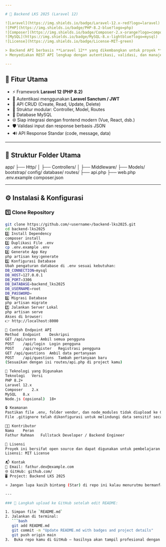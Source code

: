 ```yaml
---

# 🧠 Backend LKS 2025 (Laravel 12)

![Laravel](https://img.shields.io/badge/Laravel-12.x-red?logo=laravel)
![PHP](https://img.shields.io/badge/PHP-8.2-blue?logo=php)
![Composer](https://img.shields.io/badge/Composer-2.x-orange?logo=composer)
![MySQL](https://img.shields.io/badge/MySQL-8.x-lightblue?logo=mysql)
![License](https://img.shields.io/badge/License-MIT-green)

> Backend API berbasis **Laravel 12** yang dikembangkan untuk proyek **LKS 2025**.  
> Menyediakan REST API lengkap dengan autentikasi, validasi, dan manajemen data yang siap diintegrasikan dengan frontend seperti Vue.js, React, atau aplikasi mobile.

---
```


## 🚀 Fitur Utama

-   ⚡ Framework **Laravel 12 (PHP 8.2)**
-   🔐 Autentikasi menggunakan **Laravel Sanctum / JWT**
-   🧾 API CRUD (Create, Read, Update, Delete)
-   🧩 Struktur modular: Controller, Model, Routes
-   💾 Database MySQL
-   🌐 Siap integrasi dengan frontend modern (Vue, React, dsb.)
-   🛡️ Validasi input dan response berbasis JSON
-   🔊 API Response Standar (code, message, data)

---

## 📂 Struktur Folder Utama

app/
├── Http/
│ ├── Controllers/
│ ├── Middleware/
├── Models/
bootstrap/
config/
database/
routes/
├── api.php
├── web.php
.env.example
composer.json

---

## ⚙️ Instalasi & Konfigurasi

### 1️⃣ Clone Repository

````bash
git clone https://github.com/<username>/backend-lks2025.git
cd backend-lks2025
2️⃣ Install Dependency
composer install
3️⃣ Duplikasi File .env
cp .env.example .env
4️⃣ Generate App Key
php artisan key:generate
5️⃣ Konfigurasi Database
Ubah pengaturan database di .env sesuai kebutuhan:
DB_CONNECTION=mysql
DB_HOST=127.0.0.1
DB_PORT=3306
DB_DATABASE=backend_lks2025
DB_USERNAME=root
DB_PASSWORD=
6️⃣ Migrasi Database
php artisan migrate
7️⃣ Jalankan Server Lokal
php artisan serve
Akses di browser:
👉 http://localhost:8000

🧩 Contoh Endpoint API
Method	Endpoint	Deskripsi
GET	/api/users	Ambil semua pengguna
POST	/api/login	Login pengguna
POST	/api/register	Registrasi pengguna
GET	/api/questions	Ambil data pertanyaan
POST	/api/questions	Tambah pertanyaan baru
(Sesuaikan dengan isi routes/api.php di project kamu)

🧰 Teknologi yang Digunakan
Teknologi	Versi
PHP	8.2+
Laravel	12.x
Composer	2.x
MySQL	8.x
Node.js (opsional)	18+

🔒 Keamanan
Pastikan file .env, folder vendor, dan node_modules tidak diupload ke GitHub.
File .gitignore telah dikonfigurasi untuk melindungi data sensitif secara otomatis.

👨‍💻 Kontributor
Nama	Peran
Fathur Rahman	Fullstack Developer / Backend Engineer

🧾 Lisensi
Proyek ini bersifat open source dan dapat digunakan untuk pembelajaran atau pengembangan pribadi.
Lisensi: MIT License

📬 Kontak
📧 Email: fathur.dev@example.com
🌐 GitHub: github.com/
🖥️ Project: Backend LKS 2025

⭐ Jangan lupa kasih bintang (Star) di repo ini kalau menurutmu bermanfaat!

---

### 🔧 Langkah upload ke GitHub setelah edit README:

1. Simpan file `README.md`
2. Jalankan di terminal:
   ```bash
   git add README.md
   git commit -m "Update README.md with badges and project details"
   git push origin main
3.	Buka repo kamu di GitHub — hasilnya akan tampil profesional dengan badge warna-warni di bagian atas ⭐

````
